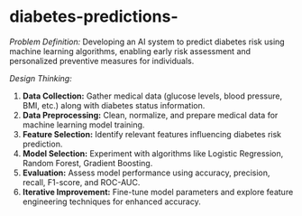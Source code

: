 # diabetes-predictions-
*Problem Definition:*
Developing an AI system to predict diabetes risk using machine learning algorithms, enabling early risk assessment and personalized preventive measures for individuals.

*Design Thinking:*
1. **Data Collection:** Gather medical data (glucose levels, blood pressure, BMI, etc.) along with diabetes status information.
2. **Data Preprocessing:** Clean, normalize, and prepare medical data for machine learning model training.
3. **Feature Selection:** Identify relevant features influencing diabetes risk prediction.
4. **Model Selection:** Experiment with algorithms like Logistic Regression, Random Forest, Gradient Boosting.
5. **Evaluation:** Assess model performance using accuracy, precision, recall, F1-score, and ROC-AUC.
6. **Iterative Improvement:** Fine-tune model parameters and explore feature engineering techniques for enhanced accuracy.

